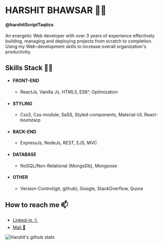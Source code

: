 # HARSHIT BHAWSAR 🧜‍♂️
#### @harshitScriptTaqtics
An energetic Web developer with over 3 years of experience effectively building, managing and deploying projects from scratch to completion. Using my Web-development skills to increase overall organization's productivity.

## Skills Stack 👨‍💻

- #### FRONT-END
  - ReactJs, Vanilla Js, HTML5, ES6^, Optimization

- #### STYLING
  - Css3, Css-module, SaSS, Styled-components, Material-UI, React-bootstarp

- #### BACK-END
  - ExpressJs, NodeJs, REST, EJS, MVC

- #### DATABASE
  - NoSQL/Non-Relational (MongoDb), Mongoose  

- #### OTHER
  - Version-Control(git, github), Google, StackOverflow, Quora

## How to reach me 📫
  - <a href="https://www.linkedin.com/in/harshit-bhawsar-311a571bb/">Linked-in 🖇️</a>
  - <a href="mailto:harshit.bhawsar@taqtics.co">Mail 📧</a>

 ![Harshit's github stats](https://github-readme-stats.vercel.app/api?username=harshitScriptTaqtics&show_icons=true&theme=dark)
